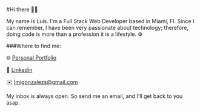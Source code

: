 #Hi there 👋🏼

My name is Luis. I'm a Full Stack Web Developer based in Miami, Fl. Since I can remember, I have been very passionate about technology; therefore, doing code is more than a profession it is a lifestyle. ⚙️

###Where to find me:



🌐  [Personal Portfolio](https://luisgonzalezdev.org/)

👤  [Linkedin](https://www.linkedin.com/in/lmigonzalezs/)


 ✉️ lmigonzalezs@gmail.com


 My inbox is always open. So send me an email, and I'll get back to you asap.

